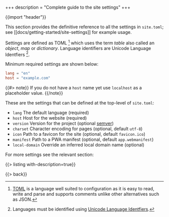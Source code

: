 +++
description = "Complete guide to the site settings"
+++

{{import "header"}}

This section provides the definitive reference to all the settings in `site.toml`; see [[docs/getting-started/site-settings]] for example usage.

Settings are defined as TOML [^1] which uses the term *table* also called an *object*, *map* or *dictionary*. Language identifiers are Unicode Language Identfiers [^2].

Minimum required settings are shown below:

```toml
lang = "en"
host = "example.com"
```

{{#> note}}
If you do not have a `host` name yet use `localhost` as a placeholder value.
{{/note}}

These are the settings that can be defined at the top-level of `site.toml`:

* `lang` The default language (required)
* `host` Host for the website (required)
* `version` Version for the project (optional [semver][])
* `charset` Character encoding for pages (optional, default `utf-8`)
* `icon` Path to a favicon for the site (optional, default `favicon.ico`)
* `manifest` Path to a PWA manifest (optional, default `app.webmanifest`)
* `local-domain` Override an inferred local domain name (optional)

For more settings see the relevant section:

{{> listing with-description=true}}

{{> back}}

[semver]: https://semver.org/
[TOML]: https://toml.io/

[^1]: [TOML][] is a language well suited to configuration as it is easy to read, write and parse and supports comments unlike other alternatives such as JSON.

[^2]: Languages must be identified using [Unicode Language Identfiers](https://unicode.org/reports/tr35/tr35.html#Unicode_language_identifier).
